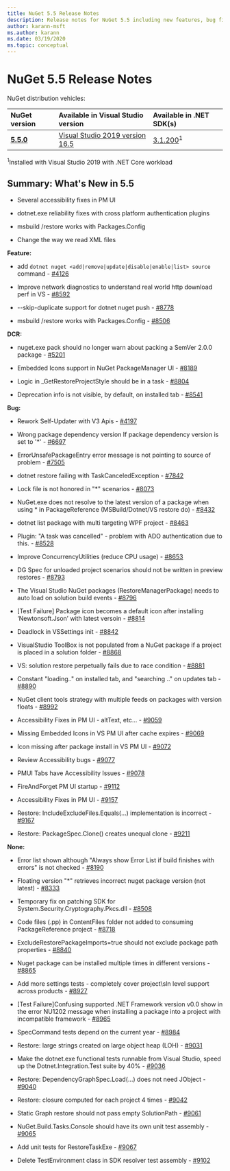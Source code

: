 ```yaml
---
title: NuGet 5.5 Release Notes
description: Release notes for NuGet 5.5 including new features, bug fixes, and DCRs.
author: karann-msft
ms.author: karann
ms.date: 03/19/2020
ms.topic: conceptual
---
```


# NuGet 5.5 Release Notes

NuGet distribution vehicles:

| NuGet version | Available in Visual Studio version| Available in .NET SDK(s)|
|:---|:---|:---|
| [**5.5.0**](https://nuget.org/downloads) | [Visual Studio 2019 version 16.5](https://visualstudio.microsoft.com/downloads/) | [3.1.200](https://dotnet.microsoft.com/download/dotnet-core/3.1)<sup>1</sup> |

<sup>1</sup>Installed with Visual Studio 2019 with .NET Core workload

## Summary: What's New in 5.5

* Several accessibility fixes in PM UI

* dotnet.exe reliability fixes with cross platform authentication plugins

* msbuild /restore works with Packages.Config

* Change the way we read XML files

**Feature:**

* add `dotnet nuget <add|remove|update|disable|enable|list> source` command - [#4126](https://github.com/NuGet/Home/issues/4126)

* Improve network diagnostics to understand real world http download perf in VS - [#8592](https://github.com/NuGet/Home/issues/8592)

* --skip-duplicate support for dotnet nuget push - [#8778](https://github.com/NuGet/Home/issues/8778)

* msbuild /restore works with Packages.Config - [#8506](https://github.com/NuGet/Home/issues/8506)

**DCR:**

* nuget.exe pack should no longer warn about packing a SemVer 2.0.0 package - [#5201](https://github.com/NuGet/Home/issues/5201)

* Embedded Icons support in NuGet PackageManager UI - [#8189](https://github.com/NuGet/Home/issues/8189)

* Logic in _GetRestoreProjectStyle should be in a task - [#8804](https://github.com/NuGet/Home/issues/8804)

* Deprecation info is not visible, by default, on installed tab - [#8541](https://github.com/NuGet/Home/issues/8541)

**Bug:**

* Rework Self-Updater with V3 Apis - [#4197](https://github.com/NuGet/Home/issues/4197)

* Wrong package dependency version If package dependency version is set to '*' - [#6697](https://github.com/NuGet/Home/issues/6697)

* ErrorUnsafePackageEntry error message is not pointing to source of problem - [#7505](https://github.com/NuGet/Home/issues/7505)

* dotnet restore failing with TaskCanceledException - [#7842](https://github.com/NuGet/Home/issues/7842)

* Lock file is not honored in "*" scenarios  - [#8073](https://github.com/NuGet/Home/issues/8073)

* NuGet.exe does not resolve to the latest version of a package when using * in PackageReference (MSBuild/Dotnet/VS restore do) - [#8432](https://github.com/NuGet/Home/issues/8432)

* dotnet list package with multi targeting WPF project - [#8463](https://github.com/NuGet/Home/issues/8463)

* Plugin:  "A task was cancelled" - problem with ADO authentication due to this. - [#8528](https://github.com/NuGet/Home/issues/8528)

* Improve ConcurrencyUtilities (reduce CPU usage) - [#8653](https://github.com/NuGet/Home/issues/8653)

* DG Spec for unloaded project scenarios should not be written in preview restores - [#8793](https://github.com/NuGet/Home/issues/8793)

* The Visual Studio NuGet packages (RestoreManagerPackage) needs to auto load on solution build events - [#8796](https://github.com/NuGet/Home/issues/8796)

* [Test Failure] Package icon becomes a default icon after installing ‘Newtonsoft.Json’ with latest versoin - [#8814](https://github.com/NuGet/Home/issues/8814)

* Deadlock in VSSettings init - [#8842](https://github.com/NuGet/Home/issues/8842)

* VisualStudio ToolBox is not populated from a NuGet package if a project is placed in a solution folder - [#8868](https://github.com/NuGet/Home/issues/8868)

* VS:  solution restore perpetually fails due to race condition - [#8881](https://github.com/NuGet/Home/issues/8881)

* Constant "loading.." on installed tab, and "searching <term>.." on updates tab - [#8890](https://github.com/NuGet/Home/issues/8890)

* NuGet client tools strategy with multiple feeds on packages with version floats - [#8992](https://github.com/NuGet/Home/issues/8992)

* Accessibility Fixes in PM UI - altText, etc... - [#9059](https://github.com/NuGet/Home/issues/9059)

* Missing Embedded Icons in VS PM UI after cache expires - [#9069](https://github.com/NuGet/Home/issues/9069)

* Icon missing after package install in VS PM UI - [#9072](https://github.com/NuGet/Home/issues/9072)

* Review Accessibility bugs - [#9077](https://github.com/NuGet/Home/issues/9077)

* PMUI Tabs have Accessibility Issues - [#9078](https://github.com/NuGet/Home/issues/9078)

* FireAndForget PM UI startup - [#9112](https://github.com/NuGet/Home/issues/9112)

* Accessibility Fixes in PM UI - [#9157](https://github.com/NuGet/Home/issues/9157)

* Restore: IncludeExcludeFiles.Equals(...) implementation is incorrect - [#9167](https://github.com/NuGet/Home/issues/9167)

* Restore: PackageSpec.Clone() creates unequal clone - [#9211](https://github.com/NuGet/Home/issues/9211)

**None:**

* Error list shown although "Always show Error List if build finishes with errors" is not checked - [#8190](https://github.com/NuGet/Home/issues/8190)

* Floating version "*" retrieves incorrect nuget package version (not latest) - [#8333](https://github.com/NuGet/Home/issues/8333)

* Temporary fix on patching SDK for System.Security.Cryptography.Pkcs.dll  - [#8508](https://github.com/NuGet/Home/issues/8508)

* Code files (.pp) in ContentFiles folder not added to consuming PackageReference project - [#8718](https://github.com/NuGet/Home/issues/8718)

* ExcludeRestorePackageImports=true should not exclude package path properties - [#8840](https://github.com/NuGet/Home/issues/8840)

* Nuget package can be installed multiple times in different versions - [#8865](https://github.com/NuGet/Home/issues/8865)

* Add more settings tests - completely cover project\sln level support across products - [#8927](https://github.com/NuGet/Home/issues/8927)

* [Test Failure]Confusing supported .NET Framework version v0.0 show in the error NU1202 message when installing a package into a project with incompatible framework - [#8965](https://github.com/NuGet/Home/issues/8965)

* SpecCommand tests depend on the current year - [#8984](https://github.com/NuGet/Home/issues/8984)

* Restore: large strings created on large object heap (LOH) - [#9031](https://github.com/NuGet/Home/issues/9031)

* Make the dotnet.exe functional tests runnable from Visual Studio, speed up the Dotnet.Integration.Test suite by 40% - [#9036](https://github.com/NuGet/Home/issues/9036)

* Restore: DependencyGraphSpec.Load(...) does not need JObject - [#9040](https://github.com/NuGet/Home/issues/9040)

* Restore: closure computed for each project 4 times - [#9042](https://github.com/NuGet/Home/issues/9042)

* Static Graph restore should not pass empty SolutionPath - [#9061](https://github.com/NuGet/Home/issues/9061)

* NuGet.Build.Tasks.Console should have its own unit test assembly - [#9065](https://github.com/NuGet/Home/issues/9065)

* Add unit tests for RestoreTaskExe - [#9067](https://github.com/NuGet/Home/issues/9067)

* Delete TestEnvironment class in SDK resolver test assembly - [#9102](https://github.com/NuGet/Home/issues/9102)